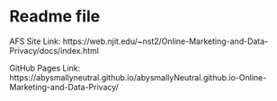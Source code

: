 <h1>Readme file</h1>
<p>AFS Site Link: https://web.njit.edu/~nst2/Online-Marketing-and-Data-Privacy/docs/index.html</p>
<p>GitHub Pages Link: https://abysmallyneutral.github.io/abysmallyNeutral.github.io-Online-Marketing-and-Data-Privacy/</p>
